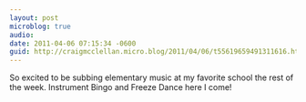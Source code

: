 ```yaml
---
layout: post
microblog: true
audio: 
date: 2011-04-06 07:15:34 -0600
guid: http://craigmcclellan.micro.blog/2011/04/06/t55619659491311616.html
---
```

So excited to be subbing elementary music at my favorite school the rest of the week. Instrument Bingo and Freeze Dance here I come!
